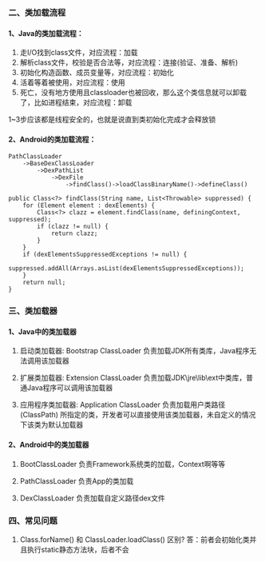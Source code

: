 
### 二、类加载流程

#### 1、Java的类加载流程：
1. 走I/O找到class文件，对应流程：加载
2. 解析class文件，校验是否合法等，对应流程：连接(验证、准备、解析)
3. 初始化构造函数、成员变量等，对应流程：初始化
4. 活着等着被使用，对应流程：使用
5. 死亡，没有地方使用且classloader也被回收，那么这个类信息就可以卸载了，比如进程结束，对应流程：卸载

1~3步应该都是线程安全的，也就是说直到类初始化完成才会释放锁

#### 2、Android的类加载流程：

```
PathClassLoader
    ->BaseDexClassLoader
        ->DexPathList
            ->DexFile
                ->findClass()->loadClassBinaryName()->defineClass()
```

```
public Class<?> findClass(String name, List<Throwable> suppressed) {
    for (Element element : dexElements) {
        Class<?> clazz = element.findClass(name, definingContext, suppressed);
        if (clazz != null) {
            return clazz;
        }
    }
    if (dexElementsSuppressedExceptions != null) {
        suppressed.addAll(Arrays.asList(dexElementsSuppressedExceptions));
    }
    return null;
}
```

### 三、类加载器

#### 1、Java中的类加载器

1. 启动类加载器: Bootstrap ClassLoader
负责加载JDK所有类库，Java程序无法调用该加载器

2. 扩展类加载器: Extension ClassLoader
负责加载JDK\jre\lib\ext中类库，普通Java程序可以调用该加载器

3. 应用程序类加载器: Application ClassLoader
负责加载用户类路径 (ClassPath) 所指定的类，开发者可以直接使用该类加载器，未自定义的情况下该类为默认加载器

#### 2、Android中的类加载器

1. BootClassLoader
负责Framework系统类的加载，Context啊等等

2. PathClassLoader
负责App的类加载

3. DexClassLoader
负责加载自定义路径dex文件

### 四、常见问题

1. Class.forName() 和 ClassLoader.loadClass() 区别?
答：前者会初始化类并且执行static静态方法块，后者不会

